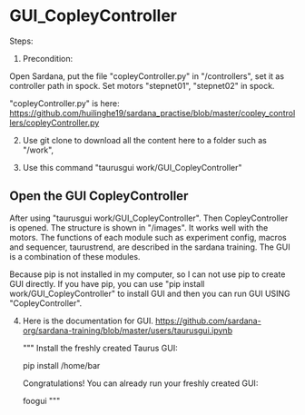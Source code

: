 # GUI_CopleyController

Steps:

1. Precondition: 

 Open Sardana, put the file "copleyController.py" in "/controllers", set it as controller path in spock. Set motors "stepnet01", "stepnet02" in spock.
 
 "copleyController.py" is here:
https://github.com/huilinghe19/sardana_practise/blob/master/copley_controllers/copleyController.py


2. Use git clone to download all the content here to a folder such as "/work", 

3. Use this command "taurusgui work/GUI_CopleyController"

Open the GUI CopleyController
------------------------------

After using "taurusgui work/GUI_CopleyController". Then CopleyController is opened. The structure is shown in "/images". It works well with the motors. The functions of each module such as experiment config, macros and sequencer, taurustrend, are described in the sardana training. The GUI is a combination of these modules.

  Because pip is not installed in my computer, so I can not use pip to create GUI directly. If you have pip, you can use "pip install work/GUI_CopleyController" to install GUI and then you can run GUI USING "CopleyController".

4. Here is the documentation for GUI.
https://github.com/sardana-org/sardana-training/blob/master/users/taurusgui.ipynb

    """
    Install the freshly created Taurus GUI:

    pip install /home/bar

    Congratulations! You can already run your freshly created GUI:

    foogui
    """

